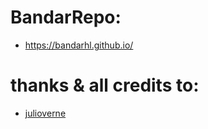 # BandarRepo:

- https://bandarhl.github.io/

# thanks & all credits to:
- [julioverne](https://github.com/julioverne)
